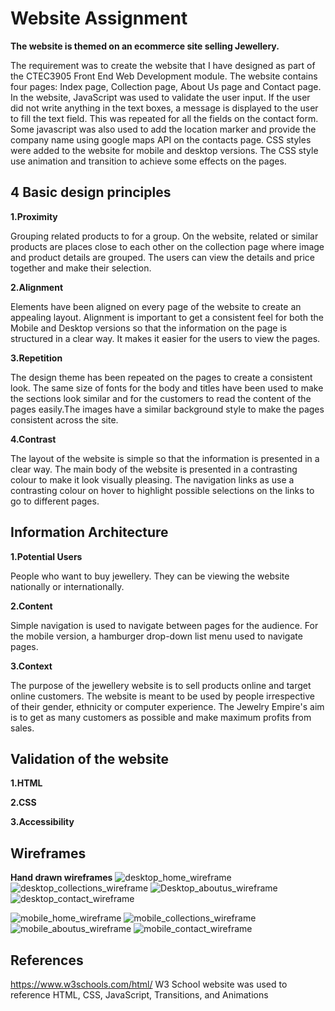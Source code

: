 # Website Assignment 


**The website is themed on an ecommerce site selling Jewellery.**

The requirement was to create the website that I have designed as part of the CTEC3905 Front End Web Development module. The website contains four pages: Index page, Collection page, About Us page and Contact page. In the website, JavaScript was used to validate the user input. If the user did not write anything in the text boxes, a message is displayed to the user to fill the text field. This was repeated for all the fields on the contact form. Some javascript was also used to add the location marker and provide the company name using google maps API on the contacts page. CSS styles were added to the website for mobile and desktop versions. The CSS style use animation and transition to achieve some effects on the pages.


## 4 Basic design principles
**1.Proximity** 

Grouping related products to for a group. On the website, related or similar products are places close to each other on the collection page where image and product details are grouped. The users can view the details and price together and make their selection.

**2.Alignment**

 Elements have been aligned on every page of the website to create an appealing layout. Alignment is important to get a consistent feel for both the Mobile and Desktop versions so that the information on the page is structured in a clear way. It makes it easier for the users to view the pages.

**3.Repetition**

 The design theme has been repeated on the pages to create a consistent look. The same size of fonts for the body and titles have been used to make the sections look similar and for the customers to read the content of the pages easily.The images have a similar background style to make the pages consistent across the site.

**4.Contrast**

 The layout of the website is simple so that the information is presented in a clear way. The main body of the website is presented in a contrasting colour to make it look visually pleasing. The navigation links as use a contrasting colour on hover to highlight possible selections on the links to go to different pages. 

## Information Architecture
**1.Potential Users**

 People who want to buy jewellery. They can be viewing the website nationally or internationally. 

**2.Content**

 Simple navigation is used to navigate between pages for the audience. For the mobile version, a hamburger drop-down list menu used to navigate pages.

**3.Context**

 The purpose of the jewellery website is to sell products online and target online customers. The website is meant to be used by people irrespective of their gender, ethnicity or computer experience. The Jewelry Empire's aim is to get as many customers as possible and make maximum profits from sales. 

## Validation of the website
**1.HTML**

**2.CSS**

**3.Accessibility** 

## Wireframes
**Hand drawn wireframes**
![desktop_home_wireframe](wireframes/desktop_home.jpg "desktop_home")
![desktop_collections_wireframe](wireframes/desktop_collections.jpg "desktop_collections")
![Desktop_aboutus_wireframe](wireframes/desktop_aboutus.jpg "Desktop_aboutus")
![desktop_contact_wireframe](wireframes/desktop_contact.jpg "desktop_contact")

![mobile_home_wireframe](wireframes/mobile_home1.jpg "mobile_home")
![mobile_collections_wireframe](wireframes/mobile_collections.jpg "mobile_collections")
![mobile_aboutus_wireframe](wireframes/mobile_aboutus.jpg "mobile_aboutus")
![mobile_contact_wireframe](wireframes/mobile_contact.jpg "mobile_contact")

## References
https://www.w3schools.com/html/
W3 School website was used to reference HTML, CSS, JavaScript, Transitions, and Animations 